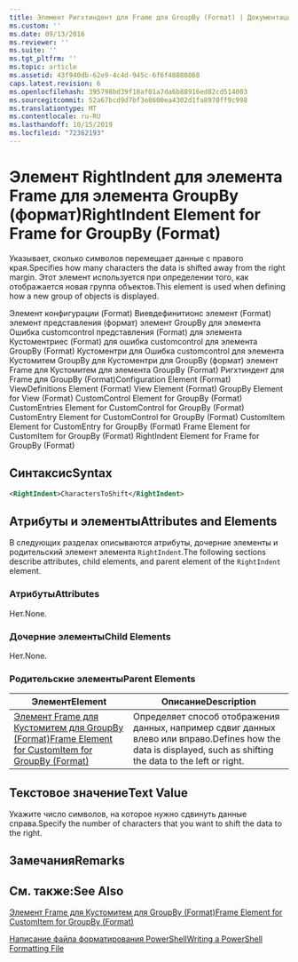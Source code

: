```yaml
---
title: Элемент Ригхтиндент для Frame для GroupBy (Format) | Документация Майкрософт
ms.custom: ''
ms.date: 09/13/2016
ms.reviewer: ''
ms.suite: ''
ms.tgt_pltfrm: ''
ms.topic: article
ms.assetid: 43f940db-62e9-4c4d-945c-6f6f48880868
caps.latest.revision: 6
ms.openlocfilehash: 395798bd39f18af01a7da6b88916ed82cd514003
ms.sourcegitcommit: 52a67bcd9d7bf3e8600ea4302d1fa8970ff9c998
ms.translationtype: MT
ms.contentlocale: ru-RU
ms.lasthandoff: 10/15/2019
ms.locfileid: "72362193"
---
```

# <a name="rightindent-element-for-frame-for-groupby-format"></a><span data-ttu-id="60bf3-102">Элемент RightIndent для элемента Frame для элемента GroupBy (формат)</span><span class="sxs-lookup"><span data-stu-id="60bf3-102">RightIndent Element for Frame for GroupBy (Format)</span></span>

<span data-ttu-id="60bf3-103">Указывает, сколько символов перемещает данные с правого края.</span><span class="sxs-lookup"><span data-stu-id="60bf3-103">Specifies how many characters the data is shifted away from the right margin.</span></span> <span data-ttu-id="60bf3-104">Этот элемент используется при определении того, как отображается новая группа объектов.</span><span class="sxs-lookup"><span data-stu-id="60bf3-104">This element is used when defining how a new group of objects is displayed.</span></span>

<span data-ttu-id="60bf3-105">Элемент конфигурации (Format) Виевдефинитионс элемент (Format) элемент представления (формат) элемент GroupBy для элемента Ошибка customcontrol представления (Format) для элемента Кустоментриес (Format) для ошибка customcontrol для элемента GroupBy (Format) Кустоментри для Ошибка customcontrol для элемента Кустомитем GroupBy для Кустоментри для GroupBy (формат) элемент Frame для Кустомитем для элемента GroupBy (Format) Ригхтиндент для Frame для GroupBy (Format)</span><span class="sxs-lookup"><span data-stu-id="60bf3-105">Configuration Element (Format) ViewDefinitions Element (Format) View Element (Format) GroupBy Element for View (Format) CustomControl Element for GroupBy (Format) CustomEntries Element for CustomControl for GroupBy (Format) CustomEntry Element for CustomControl for GroupBy (Format) CustomItem Element for CustomEntry for GroupBy (Format) Frame Element for CustomItem for GroupBy (Format) RightIndent Element for Frame for GroupBy (Format)</span></span>

## <a name="syntax"></a><span data-ttu-id="60bf3-106">Синтаксис</span><span class="sxs-lookup"><span data-stu-id="60bf3-106">Syntax</span></span>

```xml
<RightIndent>CharactersToShift</RightIndent>
```

## <a name="attributes-and-elements"></a><span data-ttu-id="60bf3-107">Атрибуты и элементы</span><span class="sxs-lookup"><span data-stu-id="60bf3-107">Attributes and Elements</span></span>

<span data-ttu-id="60bf3-108">В следующих разделах описываются атрибуты, дочерние элементы и родительский элемент элемента `RightIndent`.</span><span class="sxs-lookup"><span data-stu-id="60bf3-108">The following sections describe attributes, child elements, and parent element of the `RightIndent` element.</span></span>

### <a name="attributes"></a><span data-ttu-id="60bf3-109">Атрибуты</span><span class="sxs-lookup"><span data-stu-id="60bf3-109">Attributes</span></span>

<span data-ttu-id="60bf3-110">Нет.</span><span class="sxs-lookup"><span data-stu-id="60bf3-110">None.</span></span>

### <a name="child-elements"></a><span data-ttu-id="60bf3-111">Дочерние элементы</span><span class="sxs-lookup"><span data-stu-id="60bf3-111">Child Elements</span></span>

<span data-ttu-id="60bf3-112">Нет.</span><span class="sxs-lookup"><span data-stu-id="60bf3-112">None.</span></span>

### <a name="parent-elements"></a><span data-ttu-id="60bf3-113">Родительские элементы</span><span class="sxs-lookup"><span data-stu-id="60bf3-113">Parent Elements</span></span>

|<span data-ttu-id="60bf3-114">Элемент</span><span class="sxs-lookup"><span data-stu-id="60bf3-114">Element</span></span>|<span data-ttu-id="60bf3-115">Описание</span><span class="sxs-lookup"><span data-stu-id="60bf3-115">Description</span></span>|
|-------------|-----------------|
|[<span data-ttu-id="60bf3-116">Элемент Frame для Кустомитем для GroupBy (Format)</span><span class="sxs-lookup"><span data-stu-id="60bf3-116">Frame Element for CustomItem for GroupBy (Format)</span></span>](./frame-element-for-customitem-for-groupby-format.md)|<span data-ttu-id="60bf3-117">Определяет способ отображения данных, например сдвиг данных влево или вправо.</span><span class="sxs-lookup"><span data-stu-id="60bf3-117">Defines how the data is displayed, such as shifting the data to the left or right.</span></span>|

## <a name="text-value"></a><span data-ttu-id="60bf3-118">Текстовое значение</span><span class="sxs-lookup"><span data-stu-id="60bf3-118">Text Value</span></span>

<span data-ttu-id="60bf3-119">Укажите число символов, на которое нужно сдвинуть данные справа.</span><span class="sxs-lookup"><span data-stu-id="60bf3-119">Specify the number of characters that you want to shift the data to the right.</span></span>

## <a name="remarks"></a><span data-ttu-id="60bf3-120">Замечания</span><span class="sxs-lookup"><span data-stu-id="60bf3-120">Remarks</span></span>

## <a name="see-also"></a><span data-ttu-id="60bf3-121">См. также:</span><span class="sxs-lookup"><span data-stu-id="60bf3-121">See Also</span></span>

[<span data-ttu-id="60bf3-122">Элемент Frame для Кустомитем для GroupBy (Format)</span><span class="sxs-lookup"><span data-stu-id="60bf3-122">Frame Element for CustomItem for GroupBy (Format)</span></span>](./frame-element-for-customitem-for-groupby-format.md)

[<span data-ttu-id="60bf3-123">Написание файла форматирования PowerShell</span><span class="sxs-lookup"><span data-stu-id="60bf3-123">Writing a PowerShell Formatting File</span></span>](./writing-a-powershell-formatting-file.md)
